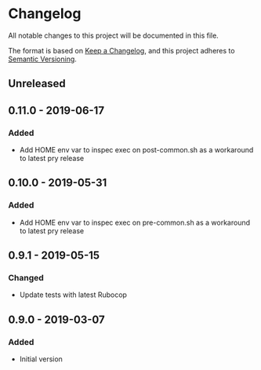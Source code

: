 # Changelog

All notable changes to this project will be documented in this file.

The format is based on [Keep a Changelog](https://keepachangelog.com/en/1.0.0/),
and this project adheres to [Semantic Versioning](https://semver.org/spec/v2.0.0.html).

## Unreleased

## 0.11.0 - 2019-06-17
### Added
- Add HOME env var to inspec exec on post-common.sh as a workaround to latest pry release

## 0.10.0 - 2019-05-31
### Added
- Add HOME env var to inspec exec on pre-common.sh as a workaround to latest pry release

## 0.9.1 - 2019-05-15
### Changed
- Update tests with latest Rubocop

## 0.9.0 - 2019-03-07
### Added
- Initial version
